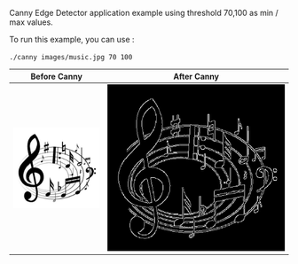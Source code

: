 Canny Edge Detector application example using threshold 70,100 as min / max values.

To run this example, you can use :

`./canny images/music.jpg 70 100`

| Before Canny |  After Canny |
:---------:|:-----:|
![](https://github.com/Dantekk/Image-Processing-algorithms-with-OpenCV/blob/main/Canny%20Edge%20Detector/images/music.jpg) | ![](https://github.com/Dantekk/Image-Processing-algorithms-with-OpenCV/blob/main/Canny%20Edge%20Detector/images/music_canny_70_100.png)
